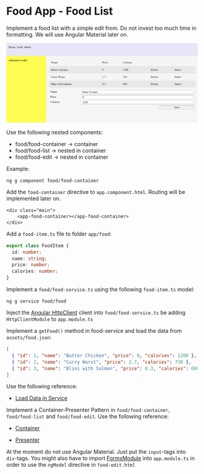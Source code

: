 # Food App - Food List

Implement a food list with a simple edit from. Do not invest too much time in formatting. We will use Angular Material later on. 

![food-list](_images/food-list.png)

Use the following nested components:

- food/food-container -> container
- food/food-list -> nested in container
- food/food-edit -> nested in container

Example:

```
ng g component food/food-container

```
Add the `food-container` directive to `app.component.html`. Routing will be implemented later on. 

```
<div class="main">
    <app-food-container></app-food-container>
</div>
```

Add a `food-item.ts` file to folder `app/food`:

```typescript
export class FoodItem {
  id: number;
  name: string;
  price: number;
  calories: number;
}
```

Implement a `food/food-service.ts` using the following `food-item.ts` model:

```
ng g service food/food
```

Inject the [Angular HttpClient](https://angular.io/guide/http) client into `food/food-service.ts` be adding `HttpClientModule` to `app.module.ts`

Implement a `getFood()` method in food-service and load the data from `assets/food.json`:

```json
[
  { "id": 1, "name": "Butter Chicken", "price": 9, "calories": 1200 },
  { "id": 2, "name": "Curry Wurst", "price": 2.7, "calories": 730 },
  { "id": 3, "name": "Blini with Salmon", "price": 8.3, "calories": 600 }
]
```
Use the following reference: 

- [Load Data in Service](/Demos/03-Fundamentals/Fundamentals/src/app/demos/samples/persons/person.service.ts)

Implement a Container-Presenter Pattern in `food/food-container`, `food/food-list` and `food/food-edit`. Use the following reference: 

- [Container](/Demos/03-Fundamentals/Fundamentals/src/app/demos/samples/container)

- [Presenter](/Demos/03-Fundamentals/Fundamentals/src/app/demos/samples/persons)

At the moment do not use Angular Material. Just put the `input`-tags into `div`-tags. You might also have to import [FormsModule](https://angular.io/guide/frequent-ngmodules) into `app.module.ts` in order to use the `ngModel` directive in `food-edit.html`